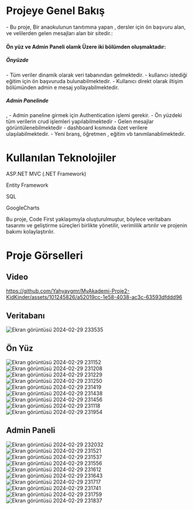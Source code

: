 <h1>Projeye Genel Bakış</h1>
- Bu proje, Bir anaokulunun tanıtımına yapan , dersler için ön başvuru alan, ve velilerden gelen mesajları alan bir sitedir.:</h3>

<h4>Ön yüz ve Admin Paneli olamk Üzere iki bölümden oluşmaktadır:</h4>

<h5>Önyüzde</h5>
- Tüm veriler dinamik olarak veri tabanından gelmektedir.
- kullanıcı istediği eğitim için ön başvuruda bulunabilmektedir.
- Kullanıcı direkt olarak iltişim bölümünden admin e mesaj yollayabilmektedir.
<h5>Admin Panelinde</h5>,
- Admin paneline girmek için Authentication işlemi gerekir.
- Ön yüzdeki tüm verilerin crud işlemleri yapılabilmektedir
- Gelen mesajlar görüntülenebilmektedir
- dashboard kısmında özet verilere ulaşılabilmektedir.
- Yeni branş, öğretmen , eğitim vb tanımlanablimektedir.

<h1>Kullanılan Teknolojiler</h1>

ASP.NET MVC (.NET Framework)

Entity Framework

SQL

GoogleCharts


Bu proje, Code First yaklaşımıyla oluşturulmuştur, böylece veritabanı tasarımı ve geliştirme süreçleri birlikte yönetilir, verimlilik artırılır ve projenin bakımı kolaylaştırılır.

<h1>Proje Görselleri</h1>
<h2>Video</h2>

https://github.com/Yahyaygmr/MyAkademi-Proje2-KidKinder/assets/101245826/a52019cc-1e58-4038-ac3c-63593dfddd96



<h2>Veritabanı</h2>

![Ekran görüntüsü 2024-02-29 233535](https://github.com/Yahyaygmr/MyAkademi-Proje2-KidKinder/assets/101245826/a33ea009-3f6c-48b6-a0b5-1d0ed46a9c8c)

<h2>Ön Yüz</h2>

![Ekran görüntüsü 2024-02-29 231152](https://github.com/Yahyaygmr/MyAkademi-Proje2-KidKinder/assets/101245826/678fee8b-3cd1-4e68-9033-d3e37d13ca64)
![Ekran görüntüsü 2024-02-29 231208](https://github.com/Yahyaygmr/MyAkademi-Proje2-KidKinder/assets/101245826/cc6034ab-074f-41bf-84c8-923035dbd774)
![Ekran görüntüsü 2024-02-29 231229](https://github.com/Yahyaygmr/MyAkademi-Proje2-KidKinder/assets/101245826/7cc9520f-b5cc-44e1-9c1b-75c75000399e)
![Ekran görüntüsü 2024-02-29 231250](https://github.com/Yahyaygmr/MyAkademi-Proje2-KidKinder/assets/101245826/eb46abd0-4734-4b84-a773-8e07b8f065c2)
![Ekran görüntüsü 2024-02-29 231419](https://github.com/Yahyaygmr/MyAkademi-Proje2-KidKinder/assets/101245826/c63b7a26-e519-4515-a783-9fbfd6b9e274)
![Ekran görüntüsü 2024-02-29 231438](https://github.com/Yahyaygmr/MyAkademi-Proje2-KidKinder/assets/101245826/32367726-7e6a-4f36-bc2b-2d089f5769e2)
![Ekran görüntüsü 2024-02-29 231456](https://github.com/Yahyaygmr/MyAkademi-Proje2-KidKinder/assets/101245826/bcfb8b4e-033c-4f09-93d2-149c0e29505e)
![Ekran görüntüsü 2024-02-29 231118](https://github.com/Yahyaygmr/MyAkademi-Proje2-KidKinder/assets/101245826/6c256483-0c31-4031-86bb-e8c7af1f9989)
![Ekran görüntüsü 2024-02-29 231954](https://github.com/Yahyaygmr/MyAkademi-Proje2-KidKinder/assets/101245826/8a7b8447-5f23-4e18-b91a-f9fa4e15d096)

<h2>Admin Paneli</h2>


![Ekran görüntüsü 2024-02-29 232032](https://github.com/Yahyaygmr/MyAkademi-Proje2-KidKinder/assets/101245826/890d8ed2-bdf9-46d9-8e65-209163d2c035)
![Ekran görüntüsü 2024-02-29 231521](https://github.com/Yahyaygmr/MyAkademi-Proje2-KidKinder/assets/101245826/50daed0d-d3b4-43fe-8b52-0c8d1c76410c)
![Ekran görüntüsü 2024-02-29 231537](https://github.com/Yahyaygmr/MyAkademi-Proje2-KidKinder/assets/101245826/99752d4a-7d86-441c-915c-595e7663085a)
![Ekran görüntüsü 2024-02-29 231556](https://github.com/Yahyaygmr/MyAkademi-Proje2-KidKinder/assets/101245826/803f3944-143d-45e7-8691-c13ccac3692f)
![Ekran görüntüsü 2024-02-29 231612](https://github.com/Yahyaygmr/MyAkademi-Proje2-KidKinder/assets/101245826/eabff086-751a-4c7c-954e-74143e3ffce4)
![Ekran görüntüsü 2024-02-29 231643](https://github.com/Yahyaygmr/MyAkademi-Proje2-KidKinder/assets/101245826/6c98aa66-ec9a-43c5-aa77-fa4edfe76456)
![Ekran görüntüsü 2024-02-29 231717](https://github.com/Yahyaygmr/MyAkademi-Proje2-KidKinder/assets/101245826/bfc28b5b-e1c3-4e4d-9854-1a1448b461c4)
![Ekran görüntüsü 2024-02-29 231741](https://github.com/Yahyaygmr/MyAkademi-Proje2-KidKinder/assets/101245826/a9b350c9-5d8f-42a0-bb36-d2b0e1a22e3f)
![Ekran görüntüsü 2024-02-29 231759](https://github.com/Yahyaygmr/MyAkademi-Proje2-KidKinder/assets/101245826/666d63b1-7dbc-4a95-95f2-5a1ce2665e2a)
![Ekran görüntüsü 2024-02-29 231837](https://github.com/Yahyaygmr/MyAkademi-Proje2-KidKinder/assets/101245826/f53fb7f8-0571-40b6-ad1f-e34702341ee5)
